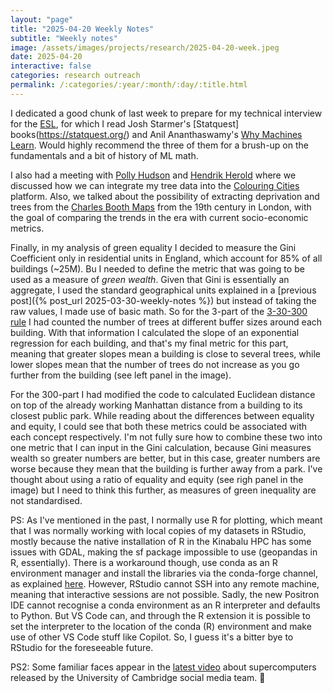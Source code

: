 ```yaml
---
layout: "page"
title: "2025-04-20 Weekly Notes"
subtitle: "Weekly notes"
image: /assets/images/projects/research/2025-04-20-week.jpeg
date: 2025-04-20
interactive: false
categories: research outreach
permalink: /:categories/:year/:month/:day/:title.html
---
```


I dedicated a good chunk of last week to prepare for my technical interview for the [ESL](https://eslab.ai/esl-2025), for which I read Josh Starmer's [Statquest] books(https://statquest.org/) and Anil Ananthaswamy's [Why Machines Learn](https://anilananthaswamy.com/). Would highly recommend the three of them for a brush-up on the fundamentals and a bit of history of ML math.

I also had a meeting with [Polly Hudson](https://www.turing.ac.uk/people/researchers/polly-hudson) and [Hendrik Herold](https://www.ioer.de/en/institute/staff/herold) where we discussed how we can integrate my tree data into the [Colouring Cities](https://booth.lse.ac.uk/map) platform. Also, we talked about the possibility of extracting deprivation and trees from the [Charles Booth Maps](https://booth.lse.ac.uk/map) from the 19th century in London, with the goal of comparing the trends in the era with current socio-economic metrics.

Finally, in my analysis of green equality I decided to measure the Gini Coefficient only in residential units in England, which account for 85% of all buildings (~25M). Bu I needed to define the metric that was going to be used as a measure of *green wealth*. Given that Gini is essentially an aggregate, I used the standard geographical units explained in a [previous post]({% post_url 2025-03-30-weekly-notes %}) but instead of taking the raw values, I made use of basic math. So for the 3-part of the [3-30-300 rule](https://www.330300rule.com/) I had counted the number of trees at different buffer sizes around each building. With that information I calculated the slope of an exponential regression for each building, and that's my final metric for this part, meaning that greater slopes mean a building is close to several trees, while lower slopes mean that the number of trees do not increase as you go further from the building (see left panel in the image).

For the 300-part I had modified the code to calculated Euclidean distance on top of the already working Manhattan distance from a building to its closest public park. While reading about the differences between equality and equity, I could see that both these metrics could be associated with each concept respectively. I'm not fully sure how to combine these two into one metric that I can input in the Gini calculation, because Gini measures wealth so greater numbers are better, but in this case, greater numbers are worse because they mean that the building is further away from a park. I've thought about using a ratio of equality and equity (see righ panel in the image) but I need to think this further, as measures of green inequality are not standardised.

PS: As I've mentioned in the past, I normally use R for plotting, which meant that I was normally working with local copies of my datasets in RStudio, mostly because the native installation of R in the Kinabalu HPC has some issues with GDAL, making the sf package impossible to use (geopandas in R, essentially). There is a workaround though, use conda as an R environment manager and install the libraries via the conda-forge channel, as explained [here](https://medium.com/@tortuecookie/using-r-with-conda-80953395bfe6). However, RStudio cannot SSH into any remote machine, meaning that interactive sessions are not possible. Sadly, the new Positron IDE cannot recognise a conda environment as an R interpreter and defaults to Python. But VS Code can, and through the R extension it is possible to set the interpreter to the location of the conda (R) environment and make use of other VS Code stuff like Copilot. So, I guess it's a bitter bye to RStudio for the foreseeable future.

PS2: Some familiar faces appear in the [latest video](https://medium.com/@tortuecookie/using-r-with-conda-80953395bfe6) about supercomputers released by the University of Cambridge social media team. 🤣